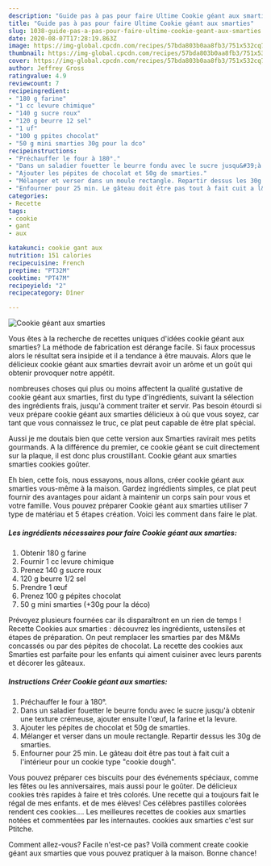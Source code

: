 ```yaml
---
description: "Guide pas à pas pour faire Ultime Cookie géant aux smarties"
title: "Guide pas à pas pour faire Ultime Cookie géant aux smarties"
slug: 1038-guide-pas-a-pas-pour-faire-ultime-cookie-geant-aux-smarties
date: 2020-08-07T17:28:19.863Z
image: https://img-global.cpcdn.com/recipes/57bda803b0aa8fb3/751x532cq70/cookie-geant-aux-smarties-photo-principale-de-la-recette.jpg
thumbnail: https://img-global.cpcdn.com/recipes/57bda803b0aa8fb3/751x532cq70/cookie-geant-aux-smarties-photo-principale-de-la-recette.jpg
cover: https://img-global.cpcdn.com/recipes/57bda803b0aa8fb3/751x532cq70/cookie-geant-aux-smarties-photo-principale-de-la-recette.jpg
author: Jeffrey Gross
ratingvalue: 4.9
reviewcount: 7
recipeingredient:
- "180 g farine"
- "1 cc levure chimique"
- "140 g sucre roux"
- "120 g beurre 12 sel"
- "1 uf"
- "100 g ppites chocolat"
- "50 g mini smarties 30g pour la dco"
recipeinstructions:
- "Préchauffer le four à 180°."
- "Dans un saladier fouetter le beurre fondu avec le sucre jusqu&#39;à obtenir une texture crémeuse, ajouter ensuite l&#39;œuf, la farine et la levure."
- "Ajouter les pépites de chocolat et 50g de smarties."
- "Mélanger et verser dans un moule rectangle. Repartir dessus les 30g de smarties."
- "Enfourner pour 25 min. Le gâteau doit être pas tout à fait cuit a l&#39;intérieur pour un cookie type &#34;cookie dough&#34;."
categories:
- Recette
tags:
- cookie
- gant
- aux

katakunci: cookie gant aux 
nutrition: 151 calories
recipecuisine: French
preptime: "PT32M"
cooktime: "PT47M"
recipeyield: "2"
recipecategory: Dîner

---
```



![Cookie géant aux smarties](https://img-global.cpcdn.com/recipes/57bda803b0aa8fb3/751x532cq70/cookie-geant-aux-smarties-photo-principale-de-la-recette.jpg)

Vous êtes à la recherche de recettes uniques d'idées cookie géant aux smarties? La méthode de fabrication est dérange facile. Si faux processus alors le résultat sera insipide et il a tendance à être mauvais. Alors que le délicieux cookie géant aux smarties devrait avoir un arôme et un goût qui obtenir provoquer notre appétit.

nombreuses choses qui plus ou moins affectent la qualité gustative de cookie géant aux smarties, first du type d'ingrédients, suivant la sélection des ingrédients frais, jusqu'à comment traiter et servir. Pas besoin étourdi si veux prépare cookie géant aux smarties délicieux à où que vous soyez, car tant que vous connaissez le truc, ce plat peut capable de être plat spécial.

Aussi je me doutais bien que cette version aux Smarties ravirait mes petits gourmands. A la différence du premier, ce cookie géant se cuit directement sur la plaque, il est donc plus croustillant. Cookie géant aux smarties smarties cookies goûter.


Eh bien, cette fois, nous essayons, nous allons, créer cookie géant aux smarties vous-même à la maison. Gardez ingrédients simples, ce plat peut fournir des avantages pour aidant à maintenir un corps sain pour vous et votre famille. Vous pouvez préparer Cookie géant aux smarties utiliser 7 type de matériau et 5 étapes création. Voici les comment dans faire le plat.

<!--inarticleads1-->

##### Les ingrédients nécessaires pour faire Cookie géant aux smarties:

1. Obtenir 180 g farine
1. Fournir 1 cc levure chimique
1. Prenez 140 g sucre roux
1.  120 g beurre 1/2 sel
1. Prendre 1 œuf
1. Prenez 100 g pépites chocolat
1.  50 g mini smarties (+30g pour la déco)


Prévoyez plusieurs fournées car ils disparaîtront en un rien de temps ! Recette Cookies aux smarties : découvrez les ingrédients, ustensiles et étapes de préparation. On peut remplacer les smarties par des M&amp;Ms concassés ou par des pépites de chocolat. La recette des cookies aux Smarties est parfaite pour les enfants qui aiment cuisiner avec leurs parents et décorer les gâteaux. 

<!--inarticleads2-->

##### Instructions Créer Cookie géant aux smarties:

1. Préchauffer le four à 180°.
1. Dans un saladier fouetter le beurre fondu avec le sucre jusqu&#39;à obtenir une texture crémeuse, ajouter ensuite l&#39;œuf, la farine et la levure.
1. Ajouter les pépites de chocolat et 50g de smarties.
1. Mélanger et verser dans un moule rectangle. Repartir dessus les 30g de smarties.
1. Enfourner pour 25 min. Le gâteau doit être pas tout à fait cuit a l&#39;intérieur pour un cookie type &#34;cookie dough&#34;.


Vous pouvez préparer ces biscuits pour des événements spéciaux, comme les fêtes ou les anniversaires, mais aussi pour le goûter. De délicieux cookies très rapides à faire et très colorés. Une recette qui a toujours fait le régal de mes enfants. et de mes élèves! Ces célèbres pastilles colorées rendent ces cookies…. Les meilleures recettes de cookies aux smarties notées et commentées par les internautes. cookies aux smarties c&#39;est sur Ptitche. 


Comment allez-vous? Facile n'est-ce pas? Voilà comment create cookie géant aux smarties que vous pouvez pratiquer à la maison. Bonne chance!
